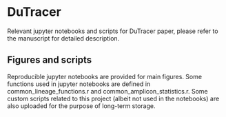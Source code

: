 # DuTracer
Relevant jupyter notebooks and scripts for DuTracer paper, please refer to the manuscript for detailed description.

## Figures and scripts
Reproducible jupyter notebooks are provided for main figures.
Some functions used in jupyter notebooks are defined in common_lineage_functions.r and common_amplicon_statistics.r.
Some custom scripts related to this project (albeit not used in the notebooks) are also uploaded for the purpose of long-term storage.
